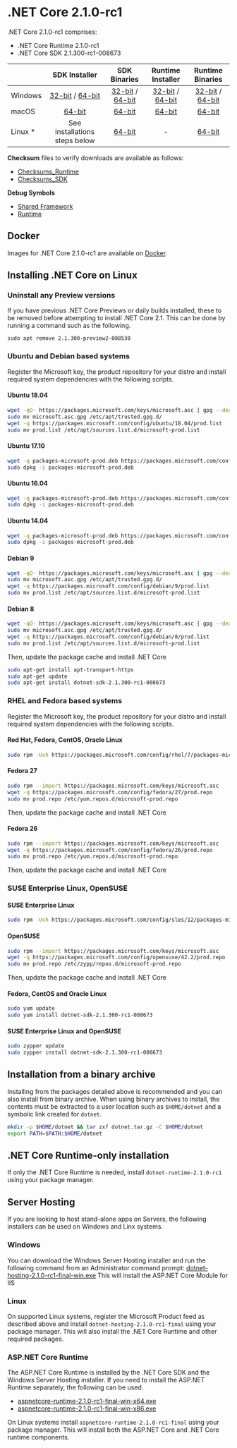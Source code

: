 # .NET Core 2.1.0-rc1

.NET Core 2.1.0-rc1 comprises:

* .NET Core Runtime 2.1.0-rc1
* .NET Core SDK 2.1.300-rc1-008673

|         | SDK Installer                                         | SDK Binaries                                                         | Runtime Installer                                                  | Runtime Binaries                                                   |
| ------- | :---------------------------------------------------: | :-------------------------------------------------------------------:| :----------------------------------------------------------------: | :----------------------------------------------------------------: |
| Windows | [32-bit](https://download.microsoft.com/download/B/1/9/B19A2F87-F00F-420C-B4B9-A0BA4403F754/dotnet-sdk-2.1.300-rc1-008673-win-x86.exe) / [64-bit](https://download.microsoft.com/download/B/1/9/B19A2F87-F00F-420C-B4B9-A0BA4403F754/dotnet-sdk-2.1.300-rc1-008673-win-x64.exe)  | [32-bit](https://download.microsoft.com/download/B/1/9/B19A2F87-F00F-420C-B4B9-A0BA4403F754/dotnet-sdk-2.1.300-rc1-008673-win-x86.zip) / [64-bit](https://download.microsoft.com/download/B/1/9/B19A2F87-F00F-420C-B4B9-A0BA4403F754/dotnet-sdk-2.1.300-rc1-008673-win-x64.zip) | [32-bit](https://download.microsoft.com/download/D/0/B/D0B7F62D-9C5D-4CF3-AB6C-88F56B4FC1A9/dotnet-runtime-2.1.0-rc1-win-x86.exe) / [64-bit](https://download.microsoft.com/download/D/0/B/D0B7F62D-9C5D-4CF3-AB6C-88F56B4FC1A9/dotnet-runtime-2.1.0-rc1-win-x64.exe) | [32-bit](https://download.microsoft.com/download/D/0/B/D0B7F62D-9C5D-4CF3-AB6C-88F56B4FC1A9/dotnet-runtime-2.1.0-rc1-win-x86.zip) / [64-bit](https://download.microsoft.com/download/D/0/B/D0B7F62D-9C5D-4CF3-AB6C-88F56B4FC1A9/dotnet-runtime-2.1.0-rc1-win-x64.zip) |
| macOS   | [64-bit](https://download.microsoft.com/download/B/1/9/B19A2F87-F00F-420C-B4B9-A0BA4403F754/dotnet-sdk-2.1.300-rc1-008673-osx-x64.pkg)  | [64-bit](https://download.microsoft.com/download/B/1/9/B19A2F87-F00F-420C-B4B9-A0BA4403F754/dotnet-sdk-2.1.300-rc1-008673-osx-x64.tar.gz)| [64-bit](https://download.microsoft.com/download/D/0/B/D0B7F62D-9C5D-4CF3-AB6C-88F56B4FC1A9/dotnet-runtime-2.1.0-rc1-osx-x64.pkg)      | [64-bit](https://download.microsoft.com/download/D/0/B/D0B7F62D-9C5D-4CF3-AB6C-88F56B4FC1A9/dotnet-runtime-2.1.0-rc1-osx-x64.tar.gz)   |
| Linux * | See installations steps below                         | [64-bit](https://download.microsoft.com/download/B/1/9/B19A2F87-F00F-420C-B4B9-A0BA4403F754/dotnet-sdk-2.1.300-rc1-008673-linux-x64.tar.gz)     | -                                                                  | [64-bit](https://download.microsoft.com/download/D/0/B/D0B7F62D-9C5D-4CF3-AB6C-88F56B4FC1A9/dotnet-runtime-2.1.0-rc1-linux-x64.tar.gz) |

**Checksum** files to verify downloads are available as follows:
* [Checksums_Runtime](https://dotnetcli.blob.core.windows.net/dotnet/checksums/2.1-rc1-runtime-sha.txt)
* [Checksums_SDK](https://dotnetcli.blob.core.windows.net/dotnet/checksums/2.1-rc1-sdk-sha.txt)

**Debug Symbols**
* [Shared Framework](https://download.microsoft.com/download/D/0/B/D0B7F62D-9C5D-4CF3-AB6C-88F56B4FC1A9/coreclr-2.1-rc1-symbols.zip)
* [Runtime](https://download.microsoft.com/download/D/0/B/D0B7F62D-9C5D-4CF3-AB6C-88F56B4FC1A9/corefx-2.1-rc1-symbols.zip)

## Docker

Images for .NET Core 2.1.0-rc1 are available on [Docker](https://hub.docker.com/r/microsoft/dotnet/).
## Installing .NET Core on Linux

### Uninstall any Preview versions

If you have previous .NET Core Previews or daily builds installed, these to be removed before attempting to install .NET Core 2.1. This can be done by running a command such as the following.

`sudo apt remove 2.1.300-preview2-008530`

### Ubuntu and Debian based systems

Register the Microsoft key, the product repository for your distro and install required system dependencies with the following scripts.

#### Ubuntu 18.04

```bash
wget -qO- https://packages.microsoft.com/keys/microsoft.asc | gpg --dearmor > microsoft.asc.gpg
sudo mv microsoft.asc.gpg /etc/apt/trusted.gpg.d/
wget -q https://packages.microsoft.com/config/ubuntu/18.04/prod.list
sudo mv prod.list /etc/apt/sources.list.d/microsoft-prod.list
```

#### Ubuntu 17.10

```bash
wget -q packages-microsoft-prod.deb https://packages.microsoft.com/config/ubuntu/17.10/packages-microsoft-prod.deb
sudo dpkg -i packages-microsoft-prod.deb
```

#### Ubuntu 16.04

```bash
wget -q packages-microsoft-prod.deb https://packages.microsoft.com/config/ubuntu/16.04/packages-microsoft-prod.deb
sudo dpkg -i packages-microsoft-prod.deb
```

#### Ubuntu 14.04

```bash
wget -q packages-microsoft-prod.deb https://packages.microsoft.com/config/ubuntu/14.04/packages-microsoft-prod.deb
sudo dpkg -i packages-microsoft-prod.deb
```

#### Debian 9

```bash
wget -qO- https://packages.microsoft.com/keys/microsoft.asc | gpg --dearmor > microsoft.asc.gpg
sudo mv microsoft.asc.gpg /etc/apt/trusted.gpg.d/
wget -q https://packages.microsoft.com/config/debian/9/prod.list
sudo mv prod.list /etc/apt/sources.list.d/microsoft-prod.list
```

#### Debian 8

```bash
wget -qO- https://packages.microsoft.com/keys/microsoft.asc | gpg --dearmor > microsoft.asc.gpg
sudo mv microsoft.asc.gpg /etc/apt/trusted.gpg.d/
wget -q https://packages.microsoft.com/config/debian/8/prod.list
sudo mv prod.list /etc/apt/sources.list.d/microsoft-prod.list
 ```

Then, update the package cache and install .NET Core

```bash
sudo apt-get install apt-transport-https
sudo apt-get update
sudo apt-get install dotnet-sdk-2.1.300-rc1-008673
```

### RHEL and Fedora based systems

Register the Microsoft key, the product repository for your distro and install required system dependencies with the following scripts.

#### Red Hat, Fedora, CentOS, Oracle Linux

```bash
sudo rpm -Uvh https://packages.microsoft.com/config/rhel/7/packages-microsoft-prod.rpm
```

#### Fedora 27
 
```bash
sudo rpm --import https://packages.microsoft.com/keys/microsoft.asc
wget -q https://packages.microsoft.com/config/fedora/27/prod.repo
sudo mv prod.repo /etc/yum.repos.d/microsoft-prod.repo
```
 
Then, update the package cache and install .NET Core
 
#### Fedora 26
 
```bash
sudo rpm --import https://packages.microsoft.com/keys/microsoft.asc
wget -q https://packages.microsoft.com/config/fedora/26/prod.repo
sudo mv prod.repo /etc/yum.repos.d/microsoft-prod.repo
```
 
Then, update the package cache and install .NET Core
 
### SUSE Enterprise Linux, OpenSUSE
 
#### SUSE Enterprise Linux
 
```bash
sudo rpm -Uvh https://packages.microsoft.com/config/sles/12/packages-microsoft-prod.rpm
```
 
#### OpenSUSE
 
```bash
sudo rpm --import https://packages.microsoft.com/keys/microsoft.asc
wget -q https://packages.microsoft.com/config/opensuse/42.2/prod.repo
sudo mv prod.repo /etc/zypp/repos.d/microsoft-prod.repo
```
 
Then, update the package cache and install .NET Core
 
#### Fedora, CentOS and Oracle Linux

```bash
sudo yum update
sudo yum install dotnet-sdk-2.1.300-rc1-008673
```

#### SUSE Enterprise Linux and OpenSUSE

```bash
sudo zypper update
sudo zypper install dotnet-sdk-2.1.300-rc1-008673
```

## Installation from a binary archive

Installing from the packages detailed above is recommended and you can also install from binary archive. When using binary archives to install, the contents must be extracted to a user location such as `$HOME/dotnet` and a symbolic link created for `dotnet`.

```bash
mkdir -p $HOME/dotnet && tar zxf dotnet.tar.gz -C $HOME/dotnet
export PATH=$PATH:$HOME/dotnet
```

## .NET Core Runtime-only installation

If only the .NET Core Runtime is needed, install `dotnet-runtime-2.1.0-rc1` using your package manager.

## Server Hosting

If you are looking to host stand-alone apps on Servers, the following installers can be used on Windows and Linx systems.

### Windows

You can download the Windows Server Hosting installer and run the following command from an Administrator command prompt:
[dotnet-hosting-2.1.0-rc1-final-win.exe](https://download.microsoft.com/download/D/0/B/D0B7F62D-9C5D-4CF3-AB6C-88F56B4FC1A9/dotnet-hosting-2.1.0-rc1-final-win.exe)
This will install the ASP.NET Core Module for IIS

### Linux

On supported Linux systems, register the Microsoft Product feed as described above and install `dotnet-hosting-2.1.0-rc1-final` using your package manager.
This will also install the .NET Core Runtime and other required packages.

### ASP.NET Core Runtime

The ASP.NET Core Runtime is installed by the .NET Core SDK and the Windows Server Hosting installer. If you need to install the ASP.NET Runtime separately, the following can be used.

* [aspnetcore-runtime-2.1.0-rc1-final-win-x64.exe](https://download.microsoft.com/download/D/0/B/D0B7F62D-9C5D-4CF3-AB6C-88F56B4FC1A9/aspnetcore-runtime-2.1.0-rc1-final-win-x64.exe)
* [aspnetcore-runtime-2.1.0-rc1-final-win-x86.exe](https://download.microsoft.com/download/D/0/B/D0B7F62D-9C5D-4CF3-AB6C-88F56B4FC1A9/aspnetcore-runtime-2.1.0-rc1-final-win-x86.exe)

On Linux systems install `aspnetcore-runtime-2.1.0-rc1-final` using your package manager. This will install both the ASP.NET Core and .NET Core runtime components.
